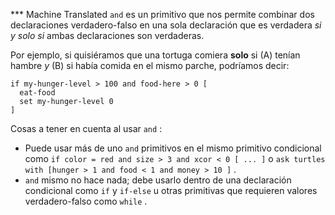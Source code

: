 ﻿*** Machine Translated
`and` es un primitivo que nos permite combinar dos declaraciones verdadero-falso en una sola declaración que es verdadera *si y solo si* ambas declaraciones son verdaderas.

Por ejemplo, si quisiéramos que una tortuga comiera **solo** si (A) tenían hambre *y* (B) si había comida en el mismo parche, podríamos decir:



```
if my-hunger-level > 100 and food-here > 0 [
  eat-food
  set my-hunger-level 0
]
```

  

Cosas a tener en cuenta al usar `and` :

- Puede usar más de uno `and` primitivos en el mismo primitivo condicional como `if color = red and size > 3 and xcor < 0 [ ... ]` o `ask turtles with [hunger > 1 and food < 1 and money > 10 ]` .
- `and` mismo no hace nada; debe usarlo dentro de una declaración condicional como `if` y `if-else` u otras primitivas que requieren valores verdadero-falso como `while` .